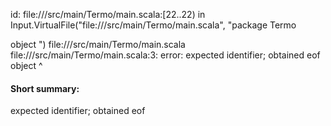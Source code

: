 id: file://<WORKSPACE>/src/main/Termo/main.scala:[22..22) in Input.VirtualFile("file://<WORKSPACE>/src/main/Termo/main.scala", "package Termo

object ")
file://<WORKSPACE>/src/main/Termo/main.scala
file://<WORKSPACE>/src/main/Termo/main.scala:3: error: expected identifier; obtained eof
object 
       ^
#### Short summary: 

expected identifier; obtained eof